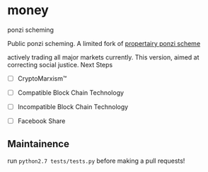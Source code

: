 # money
ponzi scheming

Public ponzi scheming. A limited fork of [propertairy ponzi scheme](http://github.com/dorehaus/sneakweasel_mony/)

actively trading all major markets currently. This version, aimed at correcting social justice. Next Steps 

- [ ] CryptoMarxism&trade;
- [ ] Compatible Block Chain Technology
- [ ] Incompatible Block Chain Technology
- [ ] Facebook Share


## Maintainence
run `python2.7 tests/tests.py` before making a pull requests!